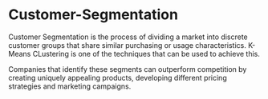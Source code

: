 # Customer-Segmentation
Customer Segmentation is the process of dividing a market into discrete customer groups that share similar purchasing or usage characteristics. K-Means CLustering is one of the techniques that can be used to achieve this.

Companies that identify these segments can outperform competition by creating uniquely appealing products, developing different pricing strategies and marketing campaigns.
